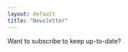 ```yaml
---
layout: default
title: "Newsletter"
---
```


Want to subscribe to keep up-to-date?

<script src='https://assets.scattergun.email/email_subscription_form.js'></script>

<scattergun-subscription-form publishable-key='WHaYuX6YZ6NPJoDf'>
  <template>
    <input type='email' name='mailing_lists_subscriber[email]'/>
    <input type='text' name='mailing_lists_subscriber[given_name]'/>
    <input type='submit' value='Subscribe!'/>
  </template>
</scattergun-subscription-form>